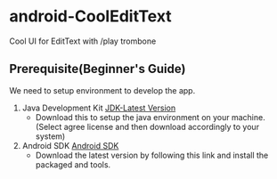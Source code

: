 # android-CoolEditText

Cool UI for EditText with /play trombone




## Prerequisite(Beginner's Guide)
We need to setup environment to develop the app.

1. Java Development Kit [JDK-Latest Version](http://www.oracle.com/technetwork/java/javase/downloads/jdk9-downloads-3848520.html) 
   - Download this to setup the java environment on your machine.(Select agree license and then download accordingly to your system)
2. Android SDK [Android SDK](https://developer.android.com/studio/index.html)
   - Download the latest version by following this link and install the packaged and tools. 
